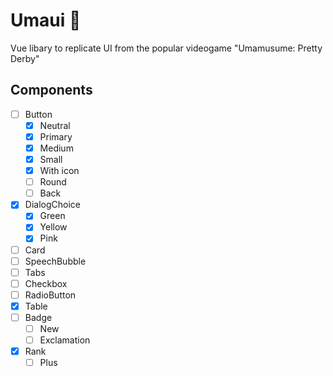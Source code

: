 # Umaui 🐎

Vue libary to replicate UI from the popular videogame "Umamusume: Pretty Derby"

## Components

- [ ] Button
  - [x] Neutral
  - [x] Primary
  - [x] Medium
  - [x] Small
  - [x] With icon
  - [ ] Round
  - [ ] Back
- [x] DialogChoice
  - [x] Green
  - [x] Yellow
  - [x] Pink
- [ ] Card
- [ ] SpeechBubble
- [ ] Tabs
- [ ] Checkbox
- [ ] RadioButton
- [x] Table
- [ ] Badge
  - [ ] New
  - [ ] Exclamation
- [x] Rank
  - [ ] Plus
